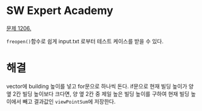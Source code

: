 # SW Expert Academy
[문제 1206.](https://swexpertacademy.com/main/code/problem/problemList.do)

`freopen()`함수로 쉽게 input.txt 로부터 테스트 케이스를 받을 수 있다.

# 해결
vector에 building 높이를 넣고 for문으로 하나씩 돈다.
if문으로 현재 빌딩 높이가 양 옆 2칸 빌딩 높이보다 크다면, 양 옆 2칸 중 제일 높은 빌딩 높이를 구하여 현재 빌딩 높이에서 빼고 결과값인 `viewPointSum`에 저장한다.

